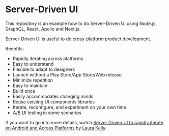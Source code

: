# Server-Driven UI

This repository is an example how to do Server-Driven UI using Node.js, GraphQL, React, Apollo and Next.js.

Server-Driven UI is useful to do cross-platform product development.

Benefits:

- Rapidly iterating across platforms
- Easy to understand
- Flexible to adapt to designers
- Launch without a Play Store/App Store/Web release
- Minimize repetition
- Easy to maintain
- Build once
- Easily accommodates changing minds
- Reuse existing UI components libraries
- Iterate, reconfigure, and experiment on your own time
- A/B UI testing in some scenarios

If you want to go into more details, watch [Server Driven UI to rapidly iterate on Android and Across Platforms](https://www.youtube.com/watch?v=f8j4CqImf0U) by [Laura Kelly](https://twitter.com/heylaurakelly).
